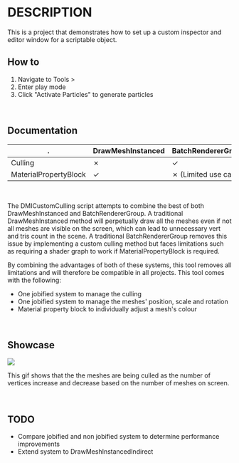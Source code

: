 # DESCRIPTION


This is a project that demonstrates how to set up a custom inspector and editor window for a scriptable object.


## How to
1) Navigate to Tools > 
2) Enter play mode
3) Click "Activate Particles" to generate particles

<br />

## Documentation

.                     | DrawMeshInstanced  | BatchRendererGroup             | DMICustomDrawCall
 -------------        | -------------      | -------------                  | -------------
Culling               |  &cross;           | &check;                        | &check;
MaterialPropertyBlock |  &check;           | &cross; (Limited use case)     | &check;

<br />

The DMICustomCulling script attempts to combine the best of both DrawMeshInstanced and BatchRendererGroup. A traditional DrawMeshInstanced method will perpetually draw all the meshes even if not all meshes are visible on the screen, which can lead to unnecessary vert and tris count in the scene. A traditional BatchRendererGroup removes this issue by implementing a custom culling method but faces limitations such as requiring a shader graph to work if MaterialPropertyBlock is required.


By combining the advantages of both of these systems, this tool removes all limitations and will therefore be compatible in all projects. This tool comes with the following:

- One jobified system to manage the culling
- One jobified system to manage the meshes' position, scale and rotation
- Material property block to individually adjust a mesh's colour



<br />

## Showcase


![](https://github.com/klazapp/DMICustomDrawCall-Jobified-/blob/main/Assets/GifShowCase/Showcase-1-Bounce.gif)


This gif shows that the the meshes are being culled as the number of vertices increase and decrease based on the number of meshes on screen.

<br />


## TODO


- Compare jobified and non jobified system to determine performance improvements
- Extend system to DrawMeshInstancedIndirect

